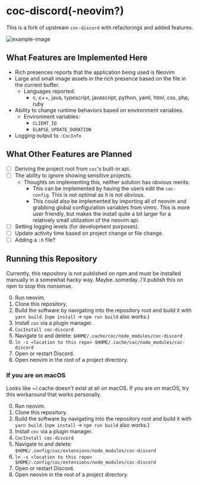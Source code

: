 # coc-discord(-neovim?)

This is a fork of upstream `coc-discord` with refactorings and added features.

![example-image](https://i.imgur.com/uCRF1fB.png)

## What Features are Implemented Here

- Rich presences reports that the application being used is Neovim
- Large and small image assets in the rich presence based on the file in the
    current buffer.
  - Languages reported:
    - c, c++, java, typescript, javascript, python, yaml, html, css, php, ruby
- Ability to change runtime behaviors based on environment variables.
  - Environment variables:
    - `CLIENT_ID`
    - `ELAPSE_UPDATE_DURATION`
- Logging output to `:CocInfo`

## What Other Features are Planned

- [ ] Deriving the project root from `coc`'s built-in api.
- [ ] The ability to ignore showing sensitive projects.
  - Thoughts on implementing this, neither solution has obvious merits:
    - This can be implemented by having the users edit the `coc-config`. This is
not optimal as it is not obvious.
    - This could also be implemented by importing all of neovim and grabbing global
configuration variables from vimrc. This is more user friendly, but makes the install
quite a bit larger for a relatively small utilization of the neovim api.
- [ ] Setting logging levels (for development purposes).
- [ ] Update activity time based on project change or file change.
- [ ] Adding a `:h` file?

## Running this Repository

Currently, this repository is not published on npm and must be installed
manually in a somewhat hacky way. Maybe..someday..I'll publish this on npm to
stop this nonsense.

0. Run neovim.
1. Clone this repository.
2. Build the software by navigating into the repository root and build it with
   `yarn build`.
   (`npm install` → `npm run build` also works.)
3. Install `coc` via a plugin manager.
4. `CocInstall coc-discord`
5. Navigate to and delete: `$HOME/.cache/coc/node_modules/coc-discord`
6. `ln -s <location to this repo> $HOME/.cache/coc/node_modules/coc-discord`
7. Open or restart Discord.
8. Open neovim in the root of a project directory.

### If you are on macOS

Looks like ~/.cache doesn't exist at all on macOS.
If you are on macOS, try this workaround that works personally.

0. Run neovim.
1. Clone this repository.
2. Build the software by navigating into the repository root and build it with
   `yarn build`.
   (`npm install` → `npm run build` also works.)
3. Install `coc` via a plugin manager.
4. `CocInstall coc-discord`
5. Navigate to and delete: `$HOME/.config/coc/extensions/node_modules/coc-discord`
6. `ln -s <location to this repo> $HOME/.config/coc/extensions/node_modules/coc-discord`
7. Open or restart Discord.
8. Open neovim in the root of a project directory.


<!-- vim:tw=80:fo+=t
-->
